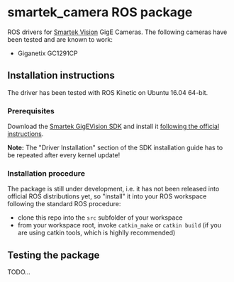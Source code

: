 # smartek_camera ROS package

ROS drivers for [Smartek Vision](https://smartek.vision/home/) GigE Cameras. The following cameras have been tested and are known to work:

- Giganetix GC1291CP

## Installation instructions

The driver has been tested with ROS Kinetic on Ubuntu 16.04 64-bit.

### Prerequisites

Download the [Smartek GigEVision SDK](https://smartek.vision/header-menu/media-center/) and install it [following the official instructions](https://smartek.vision/fileadmin/SMARTEKVision_GigEVisionSDK_Linux_Readme.txt).

**Note:** The "Driver Installation" section of the SDK installation guide has to be repeated after every kernel update!

### Installation procedure

The package is still under development, i.e. it has not been released into official ROS distributions yet, so "install" it into your ROS workspace following the standard ROS procedure:

- clone this repo into the `src` subfolder of your workspace
- from your workspace root, invoke `catkin_make` or `catkin build` (if you are using catkin tools, which is highlly recommended)

## Testing the package

TODO...
